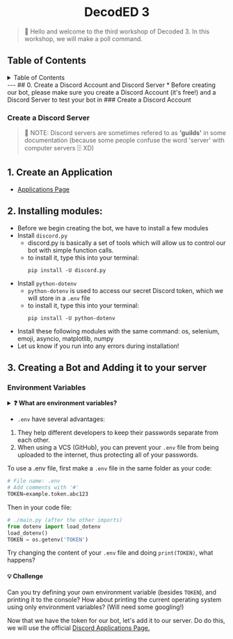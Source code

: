 <h1 align="center">DecodED 3</h1>

> 👋 Hello and welcome to the third workshop of Decoded 3. In this workshop, we will make a poll command. 
<h2>Table of Contents</h2>
<details>
<summary>Table of Contents</summary>

- [0. Create a Discord Account and Discord Server](#0-create-a-discord-account-and-discord-server)
  - [Create a Discord Account](#create-a-discord-account)
  - [Create a Discord Server](#create-a-discord-server)
- [1. Create an Application](#1-create-an-application)
- [2. Installing Modules:](#2-installing-modules)
- [3. Creating a Bot and Adding it to your server](#3-creating-a-bot-and-adding-it-to-your-server)
  - [Environment Variables](#environment-variables)
- [4. Make the Bot say "Hello, World!"](#4-make-the-bot-say-hello-world)
- [5. Adding Commands](#5-adding-commands)
- [6. Cogs](#6-cogs)
- [6. Host your bot on repl.it](#6-host-your-bot-on-replit)
- [Related Links:](#related-links)

</details>
---
## 0. Create a Discord Account and Discord Server
* Before creating our bot, please make sure you create a Discord Account (it's free!) and a Discord Server to test your bot in
### Create a Discord Account

### Create a Discord Server
> 📝 NOTE: Discord servers are sometimes refered to as **'guilds'** in some documentation (because some people confuse the word 'server' with computer servers 🗄️ XD)

## 1. Create an Application
* [Applications Page](https://discord.com/developers/applications)

## 2. Installing modules: 
* Before we begin creating the bot, we have to install a few modules
* Install `discord.py`
  * discord.py is basically a set of tools which will allow us to control our bot with simple function calls.
  * to install it, type this into your terminal:
    ```
    pip install -U discord.py
    ```
* Install `python-dotenv`
  * `python-dotenv` is used to access our secret Discord token, which we will store in a `.env` file
  * to install it, type this into your terminal:
    ```
    pip install -U python-dotenv
    ```
* Install these following modules with the same command: os, selenium, emoji, asyncio, matplotlib, numpy
* Let us know if you run into any errors during installation!
## 3. Creating a Bot and Adding it to your server

### Environment Variables
<details>
<summary><b>❓ What are environment variables?</b></summary>

When a program is run, it may need information from the operating system to configure its behaviour. This might include the operating system, current running folder, or more important things like passwords to various services (Discord here!). Basically, environment variables are variables/information about the environment its running on. They are a useful tool in providing information to your program, which is separate from your code. Developers commonly use `.env` files to specify these variables.

</details>

* `.env` have several advantages:
1. They help different developers to keep their passwords separate from each other.
1. When using a VCS (GitHub), you can prevent your `.env` file from being uploaded to the internet, thus protecting all of your passwords.

To use a .env file, first make a `.env` file in the same folder as your code:
```python
# File name: .env
# Add comments with '#'
TOKEN=example.token.abc123
```
Then in your code file:
  ```python
  # ./main.py (after the other imports)
  from dotenv import load_dotenv
  load_dotenv()
  TOKEN = os.getenv('TOKEN')
  ```
Try changing the content of your `.env` file and doing `print(TOKEN)`, what happens?
#### **💡 Challenge**
Can you try defining your own environment variable (besides `TOKEN`), and printing it to the console? How about printing the current operating system using only environment variables? (Will need some googling!)

Now that we have the token for our bot, let's add it to our server. Do do this, we will use the official [Discord Applications Page.](https://discord.com/developers/applications)
